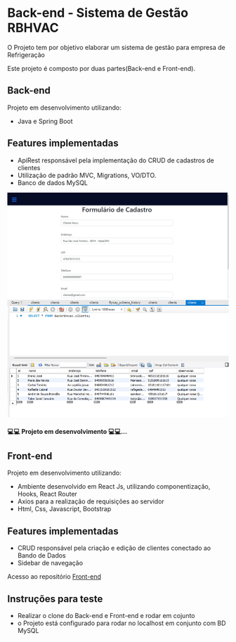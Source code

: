 # Back-end - Sistema de Gestão RBHVAC 

O Projeto tem por objetivo elaborar um sistema de gestão para empresa de Refrigeração

Este projeto é composto por duas partes(Back-end e Front-end).  

## Back-end

Projeto em desenvolvimento utilizando:

- Java e Spring Boot

## Features implementadas

- ApiRest responsável pela implementação do CRUD de cadastros de clientes
- Utilização de padrão MVC, Migrations, VO/DTO.
- Banco de dados MySQL 

<img src="./Github/Animação1.gif">

<img src="./Github/MySQL_back.png">

<h4> 💻💻 Projeto em desenvolvimento 💻💻... </h4>

## Front-end

Projeto em desenvolvimento utilizando:

- Ambiente desenvolvido em React Js, utilizando componentização, Hooks, React Router
- Axios para a realização de requisições ao servidor 
- Html, Css, Javascript, Bootstrap


## Features implementadas

- CRUD responsável pela criação e edição de clientes conectado ao Bando de Dados
- Sidebar de navegação


Acesso ao repositório [Front-end](https://github.com/RamonBatalha/rbhvacfront) 

## Instruções para teste

- Realizar o clone do Back-end e Front-end e rodar em cojunto
- o Projeto está configurado para rodar no localhost em conjunto com BD MySQL




